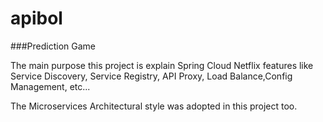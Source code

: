 # apibol
###Prediction Game

The main purpose this project is explain Spring Cloud Netflix features like Service Discovery, Service Registry, API Proxy,
Load Balance,Config Management, etc...

The Microservices Architectural style was adopted in this project too.
